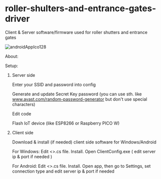# roller-shulters-and-entrance-gates-driver
Client &amp; Server software/firmware used for roller shutters and entrance gates

![androidAppIco128](https://user-images.githubusercontent.com/90092477/211022856-fb7a1996-3683-4325-965b-60db5505ddb4.png)

About:

Setup:
  1) Server side
  
     Enter your SSID and password into config
    
     Generate and update Secret Key password (you can use sth. like 
     www.avast.com/random-password-generator but don't use special characters)
    
     Edit code
    
     Flash IoT device (like ESP8266 or Raspberry PICO W)
    
  2) Client side
  
     Download & install (if needed) client side software for Windows/Android
    
     For Windows: Edit <>.cs file. Install. Open ClientConfig.exe ( edit server ip & port if needed )
    
     For Android: Edit <>.cs file. Install. Open app, then go to Settings, set connection type and edit server ip & port if needed
    

